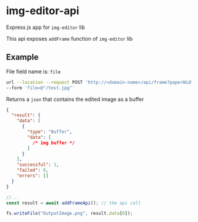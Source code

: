 # img-editor-api

Express js app for `img-editor` lib

This api exposes `addFrame` function of `img-editor` lib

## Example

File field name is: `file`

```bash
url --location --request POST 'http://<domain-name>/api/frame?paperWidth=4&paperHeight=6&color=%23222' \
--form 'file=@"/test.jpg"'
```

Returns a `json` that contains the edited image as a buffer

```json
{
  "result": {
    "data": [
      {
        "type": "Buffer",
        "data": [
          /* img buffer */
        ]
      }
    ],
    "successful": 1,
    "failed": 0,
    "errors": []
  }
}
```

```js
//...
const result = await addFrameApi(); // the api call

fs.writeFile("OutputImage.png", result.data[0]);
```
